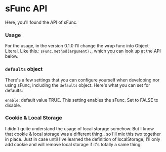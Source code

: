 # sFunc API
Here, you'll found the API of sFunc.

### Usage
For the usage, in the version 0.1.0 I'll change the wrap func into Object Literal. Like this.: `sFunc.method(argument);`, which you can look up at the API below.

### `defaults` object
There's a few settings that you can configure yourself when developing nor using sFunc, including the `defaults` object. Here's what you can set for defaults:

`enable`: default value TRUE. This setting enables the sFunc. Set to FALSE to disable.

### Cookie & Local Storage
I didn't quite understand the usage of local storage somehow. But I know that cookie & local storage was a different thing.. so I'll mix this two together in place. Just in case until I've learned the definition of localStorage, I'll only add cookie and will remove local storage if it's totally a same thing.
